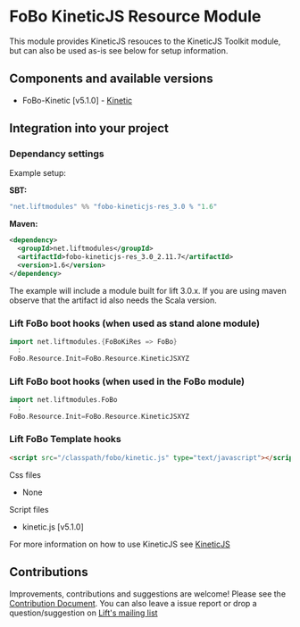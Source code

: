 # FoBo KineticJS Resource Module

This module provides KineticJS resouces to the KineticJS Toolkit module, 
but can also be used as-is see below for setup information. 

## Components and available versions

- FoBo-Kinetic [v5.1.0] - [Kinetic](http://kineticjs.com/) 

## Integration into your project 

### Dependancy settings

Example setup:

**SBT:**
```scala
"net.liftmodules" %% "fobo-kineticjs-res_3.0 % "1.6"
```
**Maven:**
```xml
<dependency>
  <groupId>net.liftmodules</groupId>
  <artifactId>fobo-kineticjs-res_3.0_2.11.7</artifactId>
  <version>1.6</version>
</dependency>
```
The example will include a module built for lift 3.0.x. 
If you are using maven observe that the artifact id also needs the Scala version.

### Lift FoBo boot hooks (when used as stand alone module)
```scala
import net.liftmodules.{FoBoKiRes => FoBo}
  :
FoBo.Resource.Init=FoBo.Resource.KineticJSXYZ 
```
### Lift FoBo boot hooks (when used in the FoBo module)
```scala
import net.liftmodules.FoBo 
  :
FoBo.Resource.Init=FoBo.Resource.KineticJSXYZ 
```
### Lift FoBo Template hooks
```html
<script src="/classpath/fobo/kinetic.js" type="text/javascript"></script>
```
Css files

- None

Script files

- kinetic.js [v5.1.0]

For more information on how to use KineticJS see [KineticJS](http://kineticjs.com/)

## Contributions

Improvements, contributions and suggestions are welcome! 
Please see the [Contribution Document](https://github.com/karma4u101/FoBo/blob/master/CONTRIBUTING.md). 
You can also leave a issue report or drop a question/suggestion on [Lift's mailing list](http://groups.google.com/group/liftweb/) 

